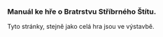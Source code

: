 ### Manuál ke hře o Bratrstvu Stříbrného Štítu.
Tyto stránky, stejně jako celá hra jsou ve výstavbě.
